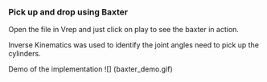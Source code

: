 ### Pick up and drop using Baxter

Open the file in Vrep and just click on play to see the baxter in action.

Inverse Kinematics was used to identify the joint angles need to pick up the cylinders. 

Demo of the implementation
![] (baxter_demo.gif)